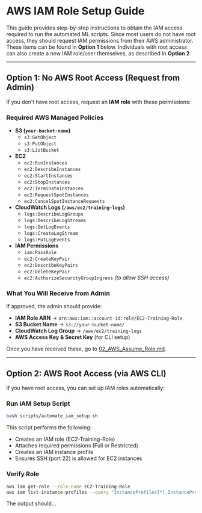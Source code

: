 # AWS IAM Role Setup Guide

This guide provides step-by-step instructions to obtain the IAM access required to run the automated ML scripts. Since most users do not have root access, they should request IAM permissions from their AWS administrator. These items can be found in **Option 1** below. Individuals with root access can also create a new IAM role/user themselves, as described in **Option 2**.

---

## Option 1: No AWS Root Access (Request from Admin)

If you don’t have root access, request an **IAM role** with these permissions:

### **Required AWS Managed Policies**
- **S3 (`your-bucket-name`)**
  - `s3:GetObject`
  - `s3:PutObject`
  - `s3:ListBucket`
- **EC2**
  - `ec2:RunInstances`
  - `ec2:DescribeInstances`
  - `ec2:StartInstances`
  - `ec2:StopInstances`
  - `ec2:TerminateInstances`
  - `ec2:RequestSpotInstances`
  - `ec2:CancelSpotInstanceRequests`
- **CloudWatch Logs (`/aws/ec2/training-logs`)**
  - `logs:DescribeLogGroups`
  - `logs:DescribeLogStreams`
  - `logs:GetLogEvents`
  - `logs:CreateLogStream`
  - `logs:PutLogEvents`
- **IAM Permissions**
  - `iam:PassRole`
  - `ec2:CreateKeyPair`
  - `ec2:DescribeKeyPairs`
  - `ec2:DeleteKeyPair`
  - `ec2:AuthorizeSecurityGroupIngress` _(to allow SSH access)_

### **What You Will Receive from Admin**
If approved, the admin should provide:
- **IAM Role ARN** → `arn:aws:iam::account-id:role/EC2-Training-Role`  
- **S3 Bucket Name** → `s3://your-bucket-name/`  
- **CloudWatch Log Group** → `/aws/ec2/training-logs`  
- **AWS Access Key & Secret Key** (for CLI setup)

Once you have received these, go to [02_AWS_Assume_Role.md](02_aws_assume_role.md).

---

## Option 2: AWS Root Access (via AWS CLI)

If you have root access, you can set up IAM roles automatically:

### **Run IAM Setup Script**
```bash
bash scripts/automate_iam_setup.sh
```

This script performs the following:
- Creates an IAM role (EC2-Training-Role)
- Attaches required permissions (Full or Restricted)
- Creates an IAM instance profile
- Ensures SSH (port 22) is allowed for EC2 instances

### **Verify Role**

```bash
aws iam get-role --role-name EC2-Training-Role
aws iam list-instance-profiles --query "InstanceProfiles[*].InstanceProfileName"
```

The output should...